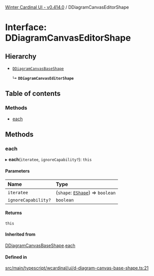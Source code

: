 [Winter Cardinal UI - v0.414.0](../index.md) / DDiagramCanvasEditorShape

# Interface: DDiagramCanvasEditorShape

## Hierarchy

- [`DDiagramCanvasBaseShape`](DDiagramCanvasBaseShape.md)

  ↳ **`DDiagramCanvasEditorShape`**

## Table of contents

### Methods

- [each](DDiagramCanvasEditorShape.md#each)

## Methods

### each

▸ **each**(`iteratee`, `ignoreCapability?`): `this`

#### Parameters

| Name | Type |
| :------ | :------ |
| `iteratee` | (`shape`: [`EShape`](EShape.md)) => `boolean` |
| `ignoreCapability?` | `boolean` |

#### Returns

`this`

#### Inherited from

[DDiagramCanvasBaseShape](DDiagramCanvasBaseShape.md).[each](DDiagramCanvasBaseShape.md#each)

#### Defined in

[src/main/typescript/wcardinal/ui/d-diagram-canvas-base-shape.ts:21](https://github.com/winter-cardinal/winter-cardinal-ui/blob/v0.414.0/src/main/typescript/wcardinal/ui/d-diagram-canvas-base-shape.ts#L21)
